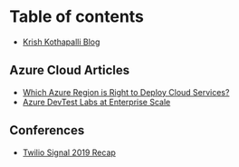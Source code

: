 # Table of contents

* [Krish Kothapalli Blog](README.md)

## Azure Cloud Articles

* [Which Azure Region is Right to Deploy Cloud Services?](azure-cloud-articles/which-azure-region-is-right-to-deploy-cloud-services.md)
* [Azure DevTest Labs at Enterprise Scale](azure-cloud-articles/azure-devtest-labs-at-enterprise-scale.md)

## Conferences

* [Twilio Signal 2019 Recap](conferences/conferences.md)

